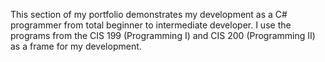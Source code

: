 This section of my portfolio demonstrates my development as a C# programmer from total beginner to intermediate developer. I use the programs from the CIS 199 (Programming I) and CIS 200 (Programming II) as a frame for my development.
